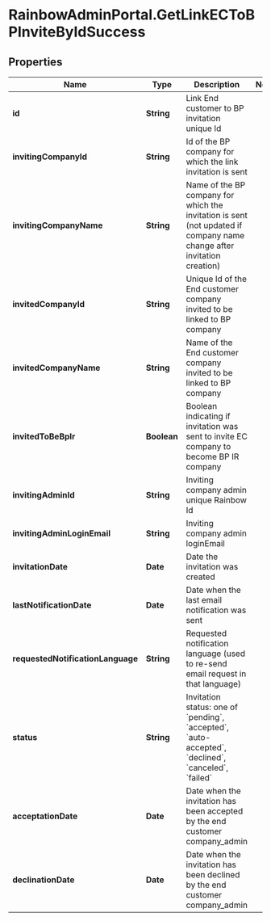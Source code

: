 # RainbowAdminPortal.GetLinkECToBPInviteByIdSuccess

## Properties

Name | Type | Description | Notes
------------ | ------------- | ------------- | -------------
**id** | **String** | Link End customer to BP invitation unique Id | 
**invitingCompanyId** | **String** | Id of the BP company for which the link invitation is sent | 
**invitingCompanyName** | **String** | Name of the BP company for which the invitation is sent (not updated if company name change after invitation creation) | 
**invitedCompanyId** | **String** | Unique Id of the End customer company invited to be linked to BP company | 
**invitedCompanyName** | **String** | Name of the End customer company invited to be linked to BP company | 
**invitedToBeBpIr** | **Boolean** | Boolean indicating if invitation was sent to invite EC company to become BP IR company | 
**invitingAdminId** | **String** | Inviting company admin unique Rainbow Id | 
**invitingAdminLoginEmail** | **String** | Inviting company admin loginEmail | 
**invitationDate** | **Date** | Date the invitation was created | 
**lastNotificationDate** | **Date** | Date when the last email notification was sent | 
**requestedNotificationLanguage** | **String** | Requested notification language (used to re-send email request in that language) | 
**status** | **String** | Invitation status: one of &#x60;pending&#x60;, &#x60;accepted&#x60;, &#x60;auto-accepted&#x60;, &#x60;declined&#x60;, &#x60;canceled&#x60;, &#x60;failed&#x60; | 
**acceptationDate** | **Date** | Date when the invitation has been accepted by the end customer company_admin | 
**declinationDate** | **Date** | Date when the invitation has been declined by the end customer company_admin | 


